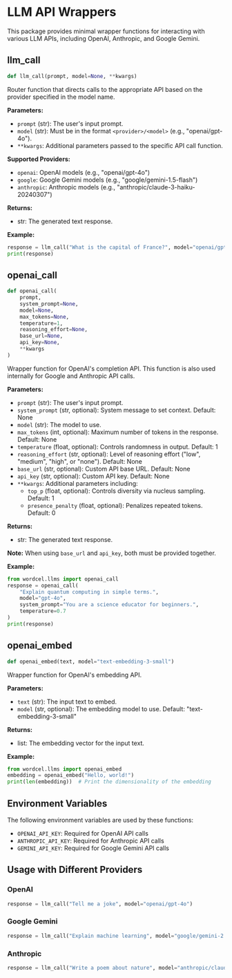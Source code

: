 # LLM API Wrappers

This package provides minimal wrapper functions for interacting with various LLM APIs, including OpenAI, Anthropic, and Google Gemini.

## llm_call

```python
def llm_call(prompt, model=None, **kwargs)
```

Router function that directs calls to the appropriate API based on the provider specified in the model name.

**Parameters:**
- `prompt` (str): The user's input prompt.
- `model` (str): Must be in the format `<provider>/<model>` (e.g., "openai/gpt-4o").
- `**kwargs`: Additional parameters passed to the specific API call function.

**Supported Providers:**
- `openai`: OpenAI models (e.g., "openai/gpt-4o")
- `google`: Google Gemini models (e.g., "google/gemini-1.5-flash")
- `anthropic`: Anthropic models (e.g., "anthropic/claude-3-haiku-20240307")

**Returns:**
- str: The generated text response.

**Example:**
```python
response = llm_call("What is the capital of France?", model="openai/gpt-4o")
print(response)
```

## openai_call

```python
def openai_call(
    prompt,
    system_prompt=None,
    model=None,
    max_tokens=None,
    temperature=1,
    reasoning_effort=None,
    base_url=None,
    api_key=None,
    **kwargs
)
```

Wrapper function for OpenAI's completion API. This function is also used internally for Google and Anthropic API calls.

**Parameters:**
- `prompt` (str): The user's input prompt.
- `system_prompt` (str, optional): System message to set context. Default: None
- `model` (str): The model to use.
- `max_tokens` (int, optional): Maximum number of tokens in the response. Default: None
- `temperature` (float, optional): Controls randomness in output. Default: 1
- `reasoning_effort` (str, optional): Level of reasoning effort ("low", "medium", "high", or "none"). Default: None
- `base_url` (str, optional): Custom API base URL. Default: None
- `api_key` (str, optional): Custom API key. Default: None
- `**kwargs`: Additional parameters including:
  - `top_p` (float, optional): Controls diversity via nucleus sampling. Default: 1
  - `presence_penalty` (float, optional): Penalizes repeated tokens. Default: 0

**Returns:**
- str: The generated text response.

**Note:** When using `base_url` and `api_key`, both must be provided together.

**Example:**
```python
from wordcel.llms import openai_call
response = openai_call(
    "Explain quantum computing in simple terms.",
    model="gpt-4o",
    system_prompt="You are a science educator for beginners.",
    temperature=0.7
)
print(response)
```

## openai_embed

```python
def openai_embed(text, model="text-embedding-3-small")
```

Wrapper function for OpenAI's embedding API.

**Parameters:**
- `text` (str): The input text to embed.
- `model` (str, optional): The embedding model to use. Default: "text-embedding-3-small"

**Returns:**
- list: The embedding vector for the input text.

**Example:**
```python
from wordcel.llms import openai_embed
embedding = openai_embed("Hello, world!")
print(len(embedding))  # Print the dimensionality of the embedding
```

## Environment Variables

The following environment variables are used by these functions:
- `OPENAI_API_KEY`: Required for OpenAI API calls
- `ANTHROPIC_API_KEY`: Required for Anthropic API calls
- `GEMINI_API_KEY`: Required for Google Gemini API calls

## Usage with Different Providers

### OpenAI
```python
response = llm_call("Tell me a joke", model="openai/gpt-4o")
```

### Google Gemini
```python
response = llm_call("Explain machine learning", model="google/gemini-2.0-flash")
```

### Anthropic
```python
response = llm_call("Write a poem about nature", model="anthropic/claude-3-haiku-20240307")
```